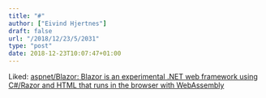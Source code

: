```yaml
---
title: "#"
author: ["Eivind Hjertnes"]
draft: false
url: "/2018/12/23/5/2031"
type: "post"
date: 2018-12-23T10:07:47+01:00
---
```


Liked: [aspnet/Blazor: Blazor is an
experimental .NET web framework using C#/Razor and HTML that runs in the
browser with WebAssembly](https://github.com/aspnet/blazor)
